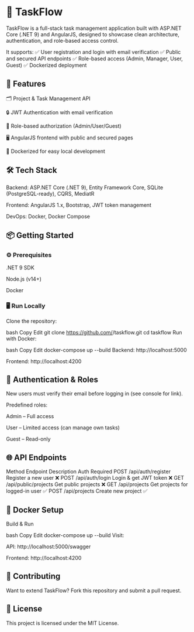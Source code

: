 # 📝 TaskFlow

TaskFlow is a full-stack task management application built with ASP.NET Core (.NET 9) and AngularJS, designed to showcase clean architecture, authentication, and role-based access control.

It supports:
✅ User registration and login with email verification
✅ Public and secured API endpoints
✅ Role-based access (Admin, Manager, User, Guest)
✅ Dockerized deployment

## 🚀 Features
🗂 Project & Task Management API

🔒 JWT Authentication with email verification

👥 Role-based authorization (Admin/User/Guest)

🖥 AngularJS frontend with public and secured pages

🐳 Dockerized for easy local development

## 🛠 Tech Stack
Backend: ASP.NET Core (.NET 9), Entity Framework Core, SQLite (PostgreSQL-ready), CQRS, MediatR

Frontend: AngularJS 1.x, Bootstrap, JWT token management

DevOps: Docker, Docker Compose

## 📦 Getting Started
### ⚙️ Prerequisites
.NET 9 SDK

Node.js (v14+)

Docker

### 🖥 Run Locally
Clone the repository:

bash
Copy
Edit
git clone https://github.com/<your-username>/taskflow.git
cd taskflow
Run with Docker:

bash
Copy
Edit
docker-compose up --build
Backend: http://localhost:5000

Frontend: http://localhost:4200

## 🔑 Authentication & Roles
New users must verify their email before logging in (see console for link).

Predefined roles:

Admin – Full access

User – Limited access (can manage own tasks)

Guest – Read-only

## 🌐 API Endpoints
Method	Endpoint	Description	Auth Required
POST	/api/auth/register	Register a new user	❌
POST	/api/auth/login	Login & get JWT token	❌
GET	/api/public/projects	Get public projects	❌
GET	/api/projects	Get projects for logged-in user	✅
POST	/api/projects	Create new project	✅

## 🐳 Docker Setup
Build & Run

bash
Copy
Edit
docker-compose up --build
Visit:

API: http://localhost:5000/swagger

Frontend: http://localhost:4200

## 👥 Contributing
Want to extend TaskFlow? Fork this repository and submit a pull request.

## 📜 License
This project is licensed under the MIT License.
